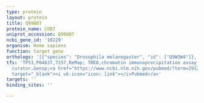```yaml
---
type: protein
layout: protein
title: Q99807
protein_name: COQ7
uniprot_accession: Q99807
ncbi_gene_id: '10229'
organism: Homo sapiens
function: target gene
orthologs: '[{"species": "Drosophila melanogaster", "id": ["Q9W3W4"]}, {"species": "Caenorhabditis elegans", "id": ["P48376"]}, {"species": "Mus musculus", "id": ["P97478"]}, {"species": "Rattus norvegicus", "id": ["G3V879"]}, {"species": "Saccharomyces cerevisiae", "id": ["<a href=\"/protein/p41735\">P41735</a>"]}]'
tfs: 'TP53,P04637,7157,ReMap; TRED,chromatin immunoprecipitation assay; inferred by
  curator,&ensp;<a href="https://www.ncbi.nlm.nih.gov/pubmed/?term=29126285%5Buid%5D+OR+17202159%5Buid%5D"
  target="_blank"><i uk-icon="icon: link"></i>Pubmed</a>'
targets: ''
binding_sites: ''

---
```

